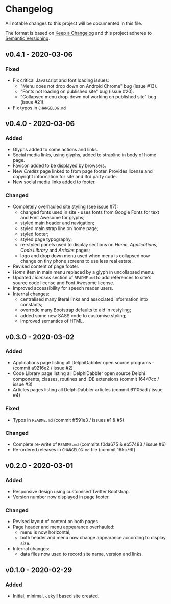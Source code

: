 # Changelog

All notable changes to this project will be documented in this file.

The format is based on [Keep a Changelog](https://keepachangelog.com/en/1.0.0/) and this project adheres to [Semantic Versioning](https://semver.org/spec/v2.0.0.html).

## v0.4.1 - 2020-03-06

### Fixed

* Fix critical Javascript and font loading issues:
    * "Menu does not drop down on Android Chrome" bug (issue #13).
    * "Fonts not loading on published site" bug (issue #20).
    * "Collapsed menu drop-down not working on published site" bug (issue #21).
* Fix typos in `CHANGELOG.md`

## v0.4.0 - 2020-03-06

### Added

* Glyphs added to some actions and links.
* Social media links, using glyphs, added to strapline in body of home page.
* Favicon added to be displayed by browsers.
* New _Credits_ page linked to from page footer. Provides license and copyright information for site and 3rd party code.
* New social media links added to footer.

### Changed

* Completely overhauled site styling (see issue #7):
    * changed fonts used in site - uses fonts from Google Fonts for text and Font Awesome for glyphs;
    * styled main header and navigation;
    * styled main strap line on home page;
    * styled footer;
    * styled page typography;
    * re-styled panels used to display sections on _Home_, _Applications_, _Code Library_ and _Articles_ pages;
    * logo and drop down menu used when menu is collapsed now change on tiny phone screens to use less real estate.
* Revised content of page footer.
* _Home_ item in main menu replaced by a glyph in uncollapsed menu.
* Updated _Licenses_ section of `README.md` to add references to site's source code license and Font Awesome license.
* Improved accessibility for speech reader users.
* Internal changes:
    * centralised many literal links and associated information into constants;
    * overrode many Bootstrap defaults to aid in restyling;
    * added some new SASS code to customise styling;
    * improved semantics of HTML.

## v0.3.0 - 2020-03-02

### Added

* Applications page listing all DelphiDabbler open source programs - (commit a9216e2 / issue #2)
* Code Library page listing all DelphiDabbler open source Delphi components, classes, routines and IDE extensions (commit 16447cc / issue #3)
* Articles pages listing all DelphiDabbler articles (commit 61105ad / issue #4)

### Fixed

* Typos in `README.md` (commit ff591e3 / issues #1 & #5)

### Changed

* Complete re-write of `README.md` (commits f0da675 & eb57483 / issue #6)
* Re-ordered releases in `CHANGELOG.md` file (commit 165c76f)

## v0.2.0 - 2020-03-01

### Added

* Responsive design using customised Twitter Bootstrap.
* Version number now displayed in page footer.

### Changed

* Revised layout of content on both pages.
* Page header and menu appearance overhauled:
    * menu is now horizontal;
    * both header and menu now change appearance according to display size.
* Internal changes:
    * data files now used to record site name, version and links.

## v0.1.0 - 2020-02-29

### Added

* Initial, minimal, Jekyll based site created.

